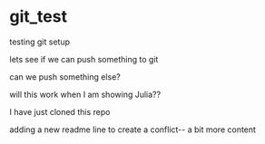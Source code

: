 # git_test
testing git setup

lets see if we can push something to git

can we push something else?

will this work when I am showing Julia??

I have just cloned this repo

adding a new readme line to create a conflict-- a bit more content
